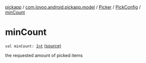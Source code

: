 [pickapp](../../../index.md) / [com.lovoo.android.pickapp.model](../../index.md) / [Picker](../index.md) / [PickConfig](index.md) / [minCount](./min-count.md)

# minCount

`val minCount: `[`Int`](https://kotlinlang.org/api/latest/jvm/stdlib/kotlin/-int/index.html) [(source)](https://github.com/lovoo/android-pickpic/blob/master/pickapp/pickapp/src/main/kotlin/com/lovoo/android/pickapp/model/Picker.kt#L138)

the requested amount of picked items

